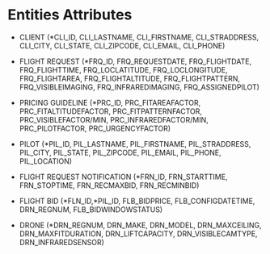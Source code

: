# Entities Attributes

- CLIENT (*CLI_ID, CLI_LASTNAME, CLI_FIRSTNAME, CLI_STRADDRESS, CLI_CITY, CLI_STATE, CLI_ZIPCODE, CLI_EMAIL, CLI_PHONE)

- FLIGHT REQUEST (*FRQ_ID, FRQ_REQUESTDATE, FRQ_FLIGHTDATE, FRQ_FLIGHTTIME, FRQ_LOCLATITUDE, FRQ_LOCLONGITUDE, FRQ_FLIGHTAREA, FRQ_FLIGHTALTITUDE, FRQ_FLIGHTPATTERN,
                  FRQ_VISIBLEIMAGING, FRQ_INFRAREDIMAGING, FRQ_ASSIGNEDPILOT)

- PRICING GUIDELINE (*PRC_ID, PRC_FITAREAFACTOR, PRC_FITALTITUDEFACTOR, PRC_FITPATTERNFACTOR, PRC_VISIBLEFACTOR/MIN,
                     PRC_INFRAREDFACTOR/MIN, PRC_PILOTFACTOR, PRC_URGENCYFACTOR)

- PILOT (*PIL_ID, PIL_LASTNAME, PIL_FIRSTNAME, PIL_STRADDRESS, PIL_CITY, PIL_STATE, PIL_ZIPCODE, PIL_EMAIL,
         PIL_PHONE, PIL_LOCATION)

- FLIGHT REQUEST NOTIFICATION (*FRN_ID, FRN_STARTTIME, FRN_STOPTIME, FRN_RECMAXBID, FRN_RECMINBID)

- FLIGHT BID (*FLN_ID,*PIL_ID, FLB_BIDPRICE, FLB_CONFIGDATETIME, DRN_REGNUM, FLB_BIDWINDOWSTATUS)

- DRONE (*DRN_REGNUM, DRN_MAKE, DRN_MODEL, DRN_MAXCEILING, DRN_MAXFITDURATION, DRN_LIFTCAPACITY, DRN_VISIBLECAMTYPE,
         DRN_INFRAREDSENSOR)
